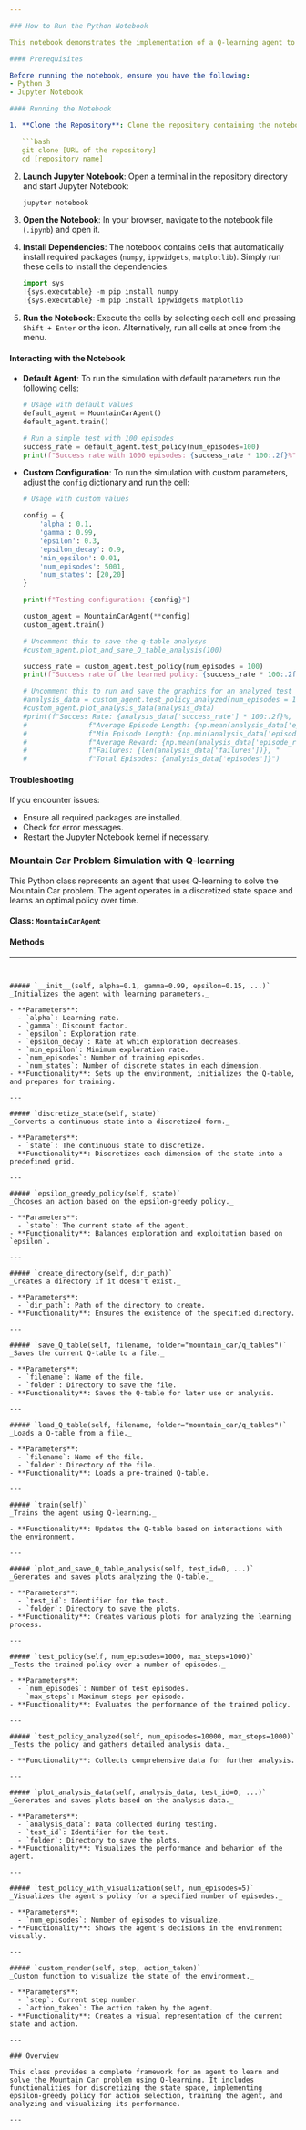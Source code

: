 ```yaml
---

### How to Run the Python Notebook

This notebook demonstrates the implementation of a Q-learning agent to solve the Mountain Car problem. Follow the steps below to get started.

#### Prerequisites

Before running the notebook, ensure you have the following:
- Python 3
- Jupyter Notebook

#### Running the Notebook

1. **Clone the Repository**: Clone the repository containing the notebook to your local machine:

   ```bash
   git clone [URL of the repository]
   cd [repository name]
   ```

2. **Launch Jupyter Notebook**: Open a terminal in the repository directory and start Jupyter Notebook:

   ```bash
   jupyter notebook
   ```

3. **Open the Notebook**: In your browser, navigate to the notebook file (`.ipynb`) and open it.

4. **Install Dependencies**: The notebook contains cells that automatically install required packages (`numpy`, `ipywidgets`, `matplotlib`). Simply run these cells to install the dependencies.

   ```python
   import sys
   !{sys.executable} -m pip install numpy
   !{sys.executable} -m pip install ipywidgets matplotlib
   ```

5. **Run the Notebook**: Execute the cells by selecting each cell and pressing `Shift + Enter` or the icon. Alternatively, run all cells at once from the menu.

#### Interacting with the Notebook

- **Default Agent**: To run the simulation with default parameters run the following cells:

  ```python
  # Usage with default values
  default_agent = MountainCarAgent()
  default_agent.train()

  # Run a simple test with 100 episodes
  success_rate = default_agent.test_policy(num_episodes=100)
  print(f"Success rate with 1000 episodes: {success_rate * 100:.2f}%")
  ```

- **Custom Configuration**: To run the simulation with custom parameters, adjust the `config` dictionary and run the cell:

  ```python
  # Usage with custom values
  
  config = {
      'alpha': 0.1,
      'gamma': 0.99,
      'epsilon': 0.3,
      'epsilon_decay': 0.9,
      'min_epsilon': 0.01,
      'num_episodes': 5001,
      'num_states': [20,20]
  }
  
  print(f"Testing configuration: {config}")
  
  custom_agent = MountainCarAgent(**config)
  custom_agent.train()
  
  # Uncomment this to save the q-table analysys
  #custom_agent.plot_and_save_Q_table_analysis(100)
  
  success_rate = custom_agent.test_policy(num_episodes = 100)
  print(f"Success rate of the learned policy: {success_rate * 100:.2f}%")
  
  # Uncomment this to run and save the graphics for an analyzed test
  #analysis_data = custom_agent.test_policy_analyzed(num_episodes = 100)
  #custom_agent.plot_analysis_data(analysis_data)
  #print(f"Success Rate: {analysis_data['success_rate'] * 100:.2f}%, "
  #               f"Average Episode Length: {np.mean(analysis_data['episode_lengths']):.2f} steps, "
  #               f"Min Episode Length: {np.min(analysis_data['episode_lengths'])} steps, "
  #               f"Average Reward: {np.mean(analysis_data['episode_rewards']):.2f}, "
  #               f"Failures: {len(analysis_data['failures'])}, "
  #               f"Total Episodes: {analysis_data['episodes']}")
  ```

#### Troubleshooting

If you encounter issues:
- Ensure all required packages are installed.
- Check for error messages.
- Restart the Jupyter Notebook kernel if necessary.

### Mountain Car Problem Simulation with Q-learning

This Python class represents an agent that uses Q-learning to solve the Mountain Car problem. The agent operates in a discretized state space and learns an optimal policy over time.

#### Class: `MountainCarAgent`

#### Methods

---
```


##### `__init__(self, alpha=0.1, gamma=0.99, epsilon=0.15, ...)`
_Initializes the agent with learning parameters._

- **Parameters**:
  - `alpha`: Learning rate.
  - `gamma`: Discount factor.
  - `epsilon`: Exploration rate.
  - `epsilon_decay`: Rate at which exploration decreases.
  - `min_epsilon`: Minimum exploration rate.
  - `num_episodes`: Number of training episodes.
  - `num_states`: Number of discrete states in each dimension.
- **Functionality**: Sets up the environment, initializes the Q-table, and prepares for training.

---

##### `discretize_state(self, state)`
_Converts a continuous state into a discretized form._

- **Parameters**:
  - `state`: The continuous state to discretize.
- **Functionality**: Discretizes each dimension of the state into a predefined grid.

---

##### `epsilon_greedy_policy(self, state)`
_Chooses an action based on the epsilon-greedy policy._

- **Parameters**:
  - `state`: The current state of the agent.
- **Functionality**: Balances exploration and exploitation based on `epsilon`.

---

##### `create_directory(self, dir_path)`
_Creates a directory if it doesn't exist._

- **Parameters**:
  - `dir_path`: Path of the directory to create.
- **Functionality**: Ensures the existence of the specified directory.

---

##### `save_Q_table(self, filename, folder="mountain_car/q_tables")`
_Saves the current Q-table to a file._

- **Parameters**:
  - `filename`: Name of the file.
  - `folder`: Directory to save the file.
- **Functionality**: Saves the Q-table for later use or analysis.

---

##### `load_Q_table(self, filename, folder="mountain_car/q_tables")`
_Loads a Q-table from a file._

- **Parameters**:
  - `filename`: Name of the file.
  - `folder`: Directory of the file.
- **Functionality**: Loads a pre-trained Q-table.

---

##### `train(self)`
_Trains the agent using Q-learning._

- **Functionality**: Updates the Q-table based on interactions with the environment.

---

##### `plot_and_save_Q_table_analysis(self, test_id=0, ...)`
_Generates and saves plots analyzing the Q-table._

- **Parameters**:
  - `test_id`: Identifier for the test.
  - `folder`: Directory to save the plots.
- **Functionality**: Creates various plots for analyzing the learning process.

---

##### `test_policy(self, num_episodes=1000, max_steps=1000)`
_Tests the trained policy over a number of episodes._

- **Parameters**:
  - `num_episodes`: Number of test episodes.
  - `max_steps`: Maximum steps per episode.
- **Functionality**: Evaluates the performance of the trained policy.

---

##### `test_policy_analyzed(self, num_episodes=10000, max_steps=1000)`
_Tests the policy and gathers detailed analysis data._

- **Functionality**: Collects comprehensive data for further analysis.

---

##### `plot_analysis_data(self, analysis_data, test_id=0, ...)`
_Generates and saves plots based on the analysis data._

- **Parameters**:
  - `analysis_data`: Data collected during testing.
  - `test_id`: Identifier for the test.
  - `folder`: Directory to save the plots.
- **Functionality**: Visualizes the performance and behavior of the agent.

---

##### `test_policy_with_visualization(self, num_episodes=5)`
_Visualizes the agent's policy for a specified number of episodes._

- **Parameters**:
  - `num_episodes`: Number of episodes to visualize.
- **Functionality**: Shows the agent's decisions in the environment visually.

---

##### `custom_render(self, step, action_taken)`
_Custom function to visualize the state of the environment._

- **Parameters**:
  - `step`: Current step number.
  - `action_taken`: The action taken by the agent.
- **Functionality**: Creates a visual representation of the current state and action.

---

### Overview

This class provides a complete framework for an agent to learn and solve the Mountain Car problem using Q-learning. It includes functionalities for discretizing the state space, implementing epsilon-greedy policy for action selection, training the agent, and analyzing and visualizing its performance.

---
